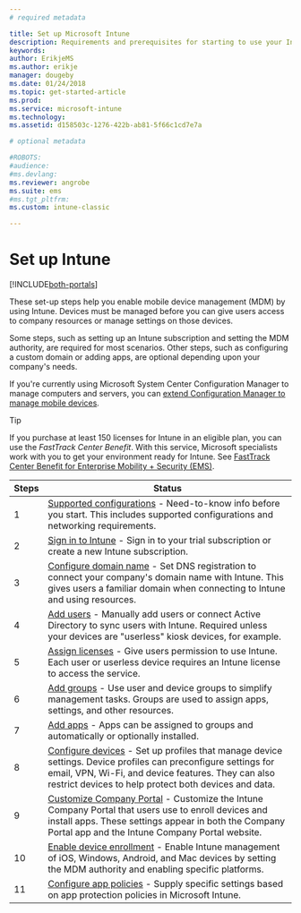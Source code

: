 ```yaml
---
# required metadata

title: Set up Microsoft Intune
description: Requirements and prerequisites for starting to use your Intune subscription
keywords:
author: ErikjeMS
ms.author: erikje
manager: dougeby
ms.date: 01/24/2018
ms.topic: get-started-article
ms.prod:
ms.service: microsoft-intune
ms.technology:
ms.assetid: d158503c-1276-422b-ab81-5f66c1cd7e7a

# optional metadata

#ROBOTS:
#audience:
#ms.devlang:
ms.reviewer: angrobe
ms.suite: ems
#ms.tgt_pltfrm:
ms.custom: intune-classic

---
```



# Set up Intune

[!INCLUDE[both-portals](./includes/note-for-both-portals.md)]

These set-up steps help you enable mobile device management (MDM) by using Intune. Devices must be managed before you can give users access to company resources or manage settings on those devices.

Some steps, such as setting up an Intune subscription and setting the MDM authority, are required for most scenarios. Other steps, such as configuring a custom domain or adding apps, are optional depending upon your company's needs.

If you're currently using Microsoft System Center Configuration Manager to manage computers and servers, you can [extend Configuration Manager to manage mobile devices](https://docs.microsoft.com/sccm/mdm/understand/choose-between-standalone-intune-and-hybrid-mobile-device-management).

>[!TIP]
>If you purchase at least 150 licenses for Intune in an eligible plan, you can use the *FastTrack Center Benefit*. With this service, Microsoft specialists work with you to get your environment ready for Intune. See [FastTrack Center Benefit for Enterprise Mobility + Security (EMS)](https://docs.microsoft.com/enterprise-mobility-security/Solutions/enterprise-mobility-fasttrack-program).



| Steps | Status  |
| ------------- |-------------|
| 1  | [Supported configurations](supported-devices-browsers.md) - Need-to-know info before you start. This includes supported configurations and networking requirements.|
| 2 |  [Sign in to Intune](account-sign-up.md) - Sign in to your trial subscription or create a new Intune subscription. |  
| 3 | [Configure domain name](custom-domain-name-configure.md) - Set DNS registration to connect your company's domain name with Intune. This gives users a familiar domain when connecting to Intune and using resources.  |
| 4 | [Add users](users-add.md) - Manually add users or connect Active Directory to sync users with Intune. Required unless your devices are "userless" kiosk devices, for example. |
| 5 | [Assign licenses](licenses-assign.md) - Give users permission to use Intune. Each user or userless device requires an Intune license to access the service.|
| 6 |  [Add groups](groups-add.md) - Use user and device groups to simplify management tasks. Groups are used to assign apps, settings, and other resources. |
| 7 | [Add apps](apps-add.md) - Apps can be assigned to groups and automatically or optionally installed. |
| 8 | [Configure devices](device-profiles.md) - Set up profiles that manage device settings. Device profiles can preconfigure settings for email, VPN, Wi-Fi, and device features. They can also restrict devices to help protect both devices and data.  |
| 9 | [Customize Company Portal](company-portal-app.md) - Customize the Intune Company Portal that users use to enroll devices and install apps. These settings appear in both the Company Portal app and the Intune Company Portal website. |
| 10 | [Enable device enrollment](mdm-authority-set.md) - Enable Intune management of iOS, Windows, Android, and Mac devices by setting the MDM authority and enabling specific platforms. |
| 11 | [Configure app policies](app-protection-policy.md) - Supply specific settings based on app protection policies in Microsoft Intune. |
